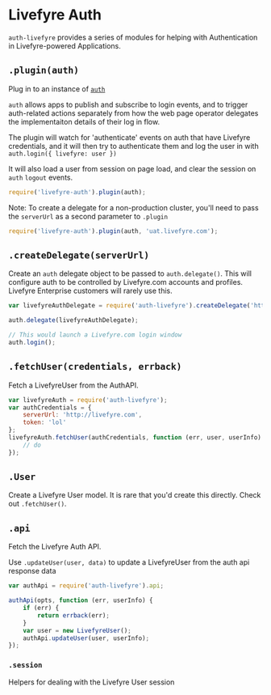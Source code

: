 # Livefyre Auth

`auth-livefyre` provides a series of modules for helping with Authentication
in Livefyre-powered Applications.

## `.plugin(auth)`

Plug in to an instance of [`auth`](https://github.com/Livefyre/auth)

`auth` allows apps to publish and subscribe to login events, and to trigger
auth-related actions separately from how the web page operator delegates the
implementaiton details of their log in flow.

The plugin will watch for 'authenticate' events on auth that have Livefyre
credentials, and it will then try to authenticate them and log the user in with
`auth.login({ livefyre: user })`

It will also load a user from session on page load, and clear the session
on `auth` `logout` events.

```javascript
require('livefyre-auth').plugin(auth);
```

Note: To create a delegate for a non-production cluster, you'll need to pass the
`serverUrl` as a second parameter to `.plugin`

```javascript
require('livefyre-auth').plugin(auth, 'uat.livefyre.com');
```

## `.createDelegate(serverUrl)`

Create an `auth` delegate object to be passed to `auth.delegate()`.
This will configure auth to be controlled by Livefyre.com accounts and profiles.
Livefyre Enterprise customers will rarely use this.

```javascript
var livefyreAuthDelegate = require('auth-livefyre').createDelegate('http://livefyre.com');

auth.delegate(livefyreAuthDelegate);

// This would launch a Livefyre.com login window
auth.login();
```

## `.fetchUser(credentials, errback)`

Fetch a LivefyreUser from the AuthAPI.

```javascript
var livefyreAuth = require('auth-livefyre');
var authCredentials = {
    serverUrl: 'http://livefyre.com',
    token: 'lol'
};
livefyreAuth.fetchUser(authCredentials, function (err, user, userInfo) {
    // do
});
```

## `.User`

Create a Livefyre User model. It is rare that you'd create this directly.
Check out `.fetchUser()`.

## `.api`

Fetch the Livefyre Auth API.

Use `.updateUser(user, data)` to update a LivefyreUser
from the auth api response data

```javascript
var authApi = require('auth-livefyre').api;

authApi(opts, function (err, userInfo) {
    if (err) {
        return errback(err);
    }
    var user = new LivefyreUser();
    authApi.updateUser(user, userInfo);
});
```

### `.session`

Helpers for dealing with the Livefyre User session

